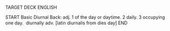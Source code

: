 TARGET DECK
ENGLISH

START
Basic
Diurnal
Back: adj. 1 of the day or daytime. 2 daily. 3 occupying one day.  diurnally adv. [latin diurnalis from dies day]
END
